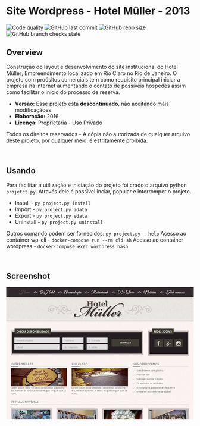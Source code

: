 # **Site Wordpress - Hotel Müller - 2013**
![Code quality](https://img.shields.io/scrutinizer/quality/g/miguelsmuller/site-hotel-muller/master?style=flat-square)
![GitHub last commit](https://img.shields.io/github/last-commit/miguelsmuller/site-hotel-muller?style=flat-square)
![GitHub repo size](https://img.shields.io/github/repo-size/miguelsmuller/site-hotel-muller?style=flat-square)
![GitHub branch checks state](https://img.shields.io/github/checks-status/miguelsmuller/site-hotel-muller/master?style=flat-square)

## **Overview**
Construção do layout e desenvolvimento do site institucional do Hotel Müller; Empreendimento localizado em Rio Claro no Rio de Janeiro. O projeto com proósitos comerciais tem como requisito principal iniciar a empresa na internet aumentando o contato de possíveis hóspedes assim como facilitar o início do processo de reserva. 

- **Versão:** Esse projeto está **descontinuado**, não aceitando mais modificaçãoes.
- **Elaboração:** 2016  
- **Licença:** Proprietária - Uso Privado 

Todos os direitos reservados - A cópia não autorizada de qualquer arquivo deste projeto, por qualquer meio, é estritamente proibida.  

<br/>

## **Usando**  
Para facilitar a utilização e iniciação do projeto foi crado o arquivo python `projetct.py`. Através dele é possível inciar, popular e interromper o projeto.

- Install - `py project.py install`
- Import - `py project.py idata`
- Export - `py project.py edata`
- Uninstall - `py project.py uninstall`

Outros comando podem ser fornecidos: `py project.py --help`
Acesso ao container wp-cli - `docker-compose run --rm cli sh`
Acesso ao container wordpress - `docker-compose exec wordpress bash`


<br/>


## **Screenshot**
![Home](docker/screenshot.jpg "Title")
